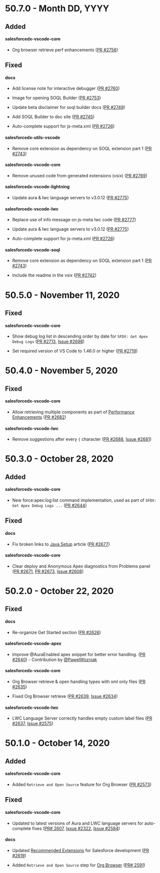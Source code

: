 # 50.7.0 - Month DD, YYYY

## Added

#### salesforcedx-vscode-core

- Org browser retrieve perf enhancements ([PR #2756](https://github.com/forcedotcom/salesforcedx-vscode/pull/2756))

## Fixed

#### docs

- Add license note for interactive debugger ([PR #2760](https://github.com/forcedotcom/salesforcedx-vscode/pull/2760))

- Image for opening SOQL Builder ([PR #2753](https://github.com/forcedotcom/salesforcedx-vscode/pull/2753))

- Update beta disclaimer for soql builder docs ([PR #2749](https://github.com/forcedotcom/salesforcedx-vscode/pull/2749))

- Add SOQL Builder to doc site ([PR #2745](https://github.com/forcedotcom/salesforcedx-vscode/pull/2745))

- Auto-complete support for js-meta.xml ([PR #2726](https://github.com/forcedotcom/salesforcedx-vscode/pull/2726))

#### salesforcedx-utils-vscode

- Remove core extension as dependency on SOQL extension part 1 ([PR #2743](https://github.com/forcedotcom/salesforcedx-vscode/pull/2743))

#### salesforcedx-vscode-core

- Remove unused code from generated extensions (vsix) ([PR #2769](https://github.com/forcedotcom/salesforcedx-vscode/pull/2769))

#### salesforcedx-vscode-lightning

- Update aura & lwc language servers to v3.0.12 ([PR #2775](https://github.com/forcedotcom/salesforcedx-vscode/pull/2775))

#### salesforcedx-vscode-lwc

- Replace use of info message on js-meta lwc code ([PR #2777](https://github.com/forcedotcom/salesforcedx-vscode/pull/2777))

- Update aura & lwc language servers to v3.0.12 ([PR #2775](https://github.com/forcedotcom/salesforcedx-vscode/pull/2775))

- Auto-complete support for js-meta.xml ([PR #2726](https://github.com/forcedotcom/salesforcedx-vscode/pull/2726))

#### salesforcedx-vscode-soql

- Remove core extension as dependency on SOQL extension part 1 ([PR #2743](https://github.com/forcedotcom/salesforcedx-vscode/pull/2743))

- Include the readme in the vsix ([PR #2742](https://github.com/forcedotcom/salesforcedx-vscode/pull/2742))

# 50.5.0 - November 11, 2020

## Fixed

#### salesforcedx-vscode-core

- Show debug log list in descending order by date for `SFDX: Get Apex Debug Logs` ([PR #2713](https://github.com/forcedotcom/salesforcedx-vscode/pull/2713), [Issue #2698](https://github.com/forcedotcom/salesforcedx-vscode/issues/2698))

- Set required version of VS Code to 1.46.0 or higher ([PR #2719](https://github.com/forcedotcom/salesforcedx-vscode/pull/2719))

# 50.4.0 - November 5, 2020

## Fixed

#### salesforcedx-vscode-core

- Allow retrieving multiple components as part of [Performance Enhancements](https://developer.salesforce.com/tools/vscode/en/user-guide/perf-enhancements) ([PR #2682](https://github.com/forcedotcom/salesforcedx-vscode/pull/2682))

#### salesforcedx-vscode-lwc

- Remove suggestions after every `{` character ([PR #2688](https://github.com/forcedotcom/salesforcedx-vscode/pull/2688), [Issue #2681](https://github.com/forcedotcom/salesforcedx-vscode/issues/2681))

# 50.3.0 - October 28, 2020

## Added

#### salesforcedx-vscode-core

- New force:apex:log:list command implementation, used as part of `SFDX: Get Apex Debug Logs ...` ([PR #2644](https://github.com/forcedotcom/salesforcedx-vscode/pull/2644))

## Fixed

#### docs

- Fix broken links to [Java Setup](https://developer.salesforce.com/tools/vscode/en/getting-started/java-setup) article ([PR #2677](https://github.com/forcedotcom/salesforcedx-vscode/pull/2677))

#### salesforcedx-vscode-core

- Clear deploy and Anonymous Apex diagnostics from Problems panel ([PR #2671](https://github.com/forcedotcom/salesforcedx-vscode/pull/2671), [PR #2673](https://github.com/forcedotcom/salesforcedx-vscode/pull/2673), [Issue #2608](https://github.com/forcedotcom/salesforcedx-vscode/issues/2608))

# 50.2.0 - October 22, 2020

## Fixed

#### docs

- Re-organize Get Started section ([PR #2626](https://github.com/forcedotcom/salesforcedx-vscode/pull/2626))

#### salesforcedx-vscode-apex

- Improve @AuraEnabled apex snippet for better error handling. ([PR #2640](https://github.com/forcedotcom/salesforcedx-vscode/pull/2640)) - Contribution by [@PawelWozniak](https://github.com/PawelWozniak)

#### salesforcedx-vscode-core

- Org Browser retrieve & open handling types with xml only files ([PR #2635](https://github.com/forcedotcom/salesforcedx-vscode/pull/2635))

- Fixed Org Browser retrieve ([PR #2639](https://github.com/forcedotcom/salesforcedx-vscode/pull/2639), [Issue #2634](https://github.com/forcedotcom/salesforcedx-vscode/issues/2634))

#### salesforcedx-vscode-lwc

- LWC Language Server correctly handles empty custom label files ([PR #2637](https://github.com/forcedotcom/salesforcedx-vscode/pull/2637), [Issue #2575](https://github.com/forcedotcom/salesforcedx-vscode/issues/2575))

# 50.1.0 - October 14, 2020

## Added

#### salesforcedx-vscode-core

- Added `Retrieve and Open Source` feature for Org Browser ([PR #2573](https://github.com/forcedotcom/salesforcedx-vscode/pull/2573))

## Fixed

#### salesforcedx-vscode-core

- Updated to latest versions of Aura and LWC language servers for auto-complete fixes ([PR# 2607](https://github.com/forcedotcom/salesforcedx-vscode/pull/2607), [Issue #2322](https://github.com/forcedotcom/salesforcedx-vscode/issues/2322), [Issue #2584](https://github.com/forcedotcom/salesforcedx-vscode/issues/2584))

#### docs

- Updated [Recommended Extensions](https://developer.salesforce.com/tools/vscode/en/getting-started/recommended-extensions) for Salesforce development ([PR #2619](https://github.com/forcedotcom/salesforcedx-vscode/pull/2619))

- Added `Retrieve and Open Source` step for [Org Browser](https://developer.salesforce.com/tools/vscode/en/user-guide/org-browser) ([PR# 2591](https://github.com/forcedotcom/salesforcedx-vscode/pull/2591))

